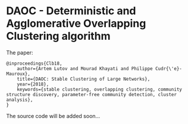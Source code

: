 # DAOC - Deterministic and Agglomerative Overlapping Clustering algorithm

The paper:
```
@inproceedings{Clb18,
	author={Artem Lutov and Mourad Khayati and Philippe Cudr{\'e}-Mauroux},
	title={DAOC: Stable Clustering of Large Networks},
	year={2018},
	keywords={stable clustering, overlapping clustering, community structure discovery, parameter-free community detection, cluster analysis},
}

```

The source code will be added soon...
